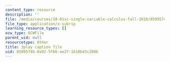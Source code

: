 ```yaml
---
content_type: resource
description: ''
file: /media/courses/18-01sc-single-variable-calculus-fall-2010/8509574b0a925f66ae271610b43c2086_ryLdyDrBfvI.vtt
file_type: application/x-subrip
learning_resource_types: []
ocw_type: OCWFile
parent_uid: null
resourcetype: Other
title: 3play caption file
uid: 8509574b-0a92-5f66-ae27-1610b43c2086
---
```

